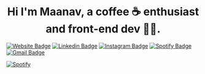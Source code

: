 <h1 align="center">Hi I'm Maanav, a coffee ☕ enthusiast and front-end dev 👨‍💻.</h1>

[![Website Badge](https://img.shields.io/badge/MaanavDalal.com-3d8ddf?style=for-the-badge&logo=Safari&logoColor=white&link=https://maanavdalal.com/)](https://maanavdalal.com/)
[![Linkedin Badge](https://img.shields.io/badge/MaanavDalal-0077B5?style=for-the-badge&logo=Linkedin&logoColor=white&link=https://www.linkedin.com/in/maanavdalal/)](https://www.linkedin.com/in/maanavdalal/)
[![Instagram Badge](https://img.shields.io/badge/Maanav__-E4405F?style=for-the-badge&logo=Instagram&logoColor=white&link=https://www.instagram.com/maanav_/)](https://www.instagram.com/maanav_/)
[![Spotify Badge](https://img.shields.io/badge/Maanav-1ED760?style=for-the-badge&logo=Spotify&logoColor=white&link=https://open.spotify.com/user/ultimated100)](https://open.spotify.com/user/ultimated100)
[![Gmail Badge](https://img.shields.io/badge/Email_me!-D14836?style=for-the-badge&logo=Gmail&logoColor=white&link=mailto:maanavdalal@gmail.com)](mailto:maanavdalal@gmail.com)

[![Spotify](https://novatorem-git-master.maanavd.vercel.app/api/spotify)](https://open.spotify.com/user/ultimated100)
